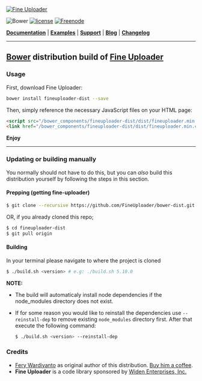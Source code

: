 [![Fine Uploader](http://fineuploader.com/img/FineUploader_logo.png)](http://fineuploader.com)

![Bower](https://img.shields.io/bower/v/fineuploader-dist.svg?style=flat-square)
[![license](https://img.shields.io/badge/license-MIT-brightgreen.svg?style=flat-square)](LICENSE)
[![Freenode](https://img.shields.io/badge/chat-on%20freenode-brightgreen.svg?style=flat-square)](irc://chat.freenode.net/#fineuploader)

[**Documentation**](http://docs.fineuploader.com) |
[**Examples**](http://fineuploader.com/demos) |
[**Support**](http://fineuploader.com/support.html) |
[**Blog**](http://blog.fineuploader.com/) |
[**Changelog**](http://blog.fineuploader.com/category/changelog/)

---

## [Bower](http://bower.io) distribution build of [Fine Uploader](http://fineuploader.com)

### Usage

First, download Fine Uploader: 

```bash
bower install fineuploader-dist --save
```

Then, simply reference the necessary JavaScript files on your HTML page:

```html
<script src="/bower_components/fineuploader-dist/dist/fineuploader.min.js"></script>
<link href="/bower_components/fineuploader-dist/dist/fineuploader.min.css" type="text/css">
```

__Enjoy__

----

### Updating or building manually

You normally should not have to do this, but you can _also_ build this distribution yourself by following the steps in this section.

#### Prepping (getting fine-uploader)

```bash
$ git clone --recursive https://github.com/FineUploader/bower-dist.git
```

OR, if you already cloned this repo;

```bash
$ cd fineuploader-dist
$ git pull origin
```

#### Building

In your terminal please navigate to where the project is cloned

```bash
$ ./build.sh <version> # e.g: ./build.sh 5.10.0
```

**NOTE:**

- The build will automaticaly install node dependencies if the node_modules directory does not exist.
- If for some reason you would like to reinstall the dependencies use `--reinstall-dep` to remove existing `node_modules` directory first. After that execute the following command:

	```bash
	$ ./build.sh <version> --reinstall-dep
	```

### Credits

* [Fery Wardiyanto](https://github.com/feryardiant) as original author of this distribution. [Buy him a coffee](https://gratipay.com/~feryardiant/).
* **Fine Uploader** is a code library sponsored by [Widen Enterprises, Inc.](http://www.widen.com/)
